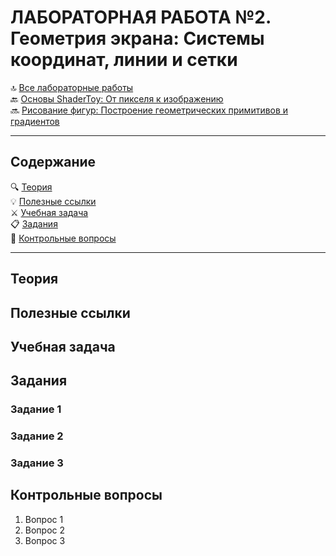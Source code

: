 # ЛАБОРАТОРНАЯ РАБОТА №2. Геометрия экрана: Системы координат, линии и сетки
🔝 [Все лабораторные работы](../README.md)  
🔙 [Основы ShaderToy: От пикселя к изображению](LR1.md)  
🔜 [Рисование фигур: Построение геометрических примитивов и градиентов](LR3.md)
***

## Содержание

🔍 [Теория](#Теория)  
💡 [Полезные ссылки](#Полезные-ссылки)  
⚔️ [Учебная задача](#Учебная-задача)  
📋 [Задания](#Задания)  
🚩 [Контрольные вопросы](#Контрольные-вопросы)

*** 

## Теория

## Полезные ссылки

## Учебная задача

## Задания


### Задание 1
### Задание 2
### Задание 3

## Контрольные вопросы

1. Вопрос 1
2. Вопрос 2
3. Вопрос 3
